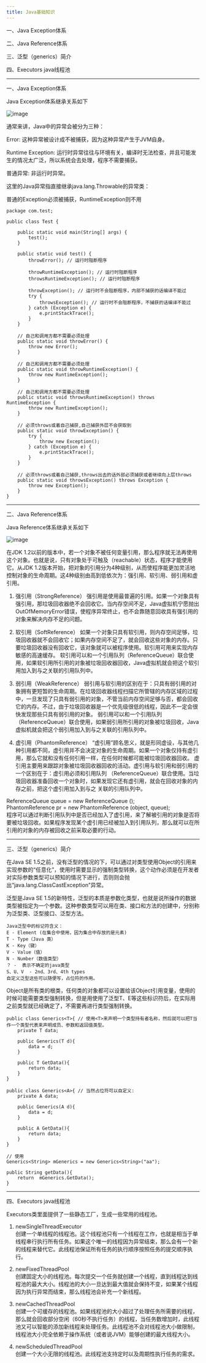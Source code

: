 ```yaml
---
title: Java基础知识
---
```

一、Java Exception体系

二、Java Reference体系

三、泛型（generics）简介

四、Executors java线程池
___
一、Java Exception体系

Java Exception体系继承关系如下

![image](../blog_img/exception.jpg)

通常来讲，Java中的异常会被分为三种：

Error: 这种异常被设计成不被捕获，因为这种异常产生于JVM自身。

Runtime Exception: 运行时异常往往与环境有关，编译时无法检查，并且可能发生的情况太广泛，所以系统会去处理，程序不需要捕获。

普通异常: 非运行时异常。

这里的Java异常指直接继承java.lang.Throwable的异常类：

普通的Exception必须被捕获，RuntimeException则不用

	package com.test;
	
	public class Test {
	
		public static void main(String[] args) {
			test();
		}
	
		public static void test() {
			throwError(); // 运行时阻断程序
			
			throwRuntimeException(); // 运行时阻断程序
			throwsRuntimeException(); // 运行时阻断程序
			
			throwException(); // 运行时不会阻断程序，内部不捕获的话编译不能过
			try {
				throwsException(); // 运行时不会阻断程序，不捕获的话编译不能过
			} catch (Exception e) {
				e.printStackTrace();
			}
		}
	
		// 自己和调用方都不需要必须处理
		public static void throwError() {
			throw new Error();
		}
	
		// 自己和调用方都不需要必须处理
		public static void throwRuntimeException() {
			throw new RuntimeException();
		}
	
		// 自己和调用方都不需要必须处理
		public static void throwsRuntimeException() throws RuntimeException {
			throw new RuntimeException();
		}
	
		// 必须throws或着自己捕获,自己捕获外层不会获取到
		public static void throwException() {
			try {
				throw new Exception();
			} catch (Exception e) {
				e.printStackTrace();
			}
		}
	
		// 必须throws或着自己捕获,throws出去的话外部必须捕获或者继续向上层throws
		public static void throwsException() throws Exception {
			throw new Exception();
		}
	}
___
二、Java Reference体系

Java Reference体系继承关系如下

![image](../blog_img/java-reference.jpg)

在JDK 1.2以前的版本中，若一个对象不被任何变量引用，那么程序就无法再使用这个对象。也就是说，只有对象处于可触及（reachable）状态，程序才能使用它。从JDK 1.2版本开始，把对象的引用分为4种级别，从而使程序能更加灵活地控制对象的生命周期。这4种级别由高到低依次为：强引用、软引用、弱引用和虚引用。

1. 强引用（StrongReference）
强引用是使用最普遍的引用。如果一个对象具有强引用，那垃圾回收器绝不会回收它。当内存空间不足，Java虚拟机宁愿抛出OutOfMemoryError错误，使程序异常终止，也不会靠随意回收具有强引用的对象来解决内存不足的问题。

2. 软引用（SoftReference）
如果一个对象只具有软引用，则内存空间足够，垃圾回收器就不会回收它；如果内存空间不足了，就会回收这些对象的内存。只要垃圾回收器没有回收它，该对象就可以被程序使用。软引用可用来实现内存敏感的高速缓存。
软引用可以和一个引用队列（ReferenceQueue）联合使用，如果软引用所引用的对象被垃圾回收器回收，Java虚拟机就会把这个软引用加入到与之关联的引用队列中。

3. 弱引用（WeakReference）
弱引用与软引用的区别在于：只具有弱引用的对象拥有更短暂的生命周期。在垃圾回收器线程扫描它所管辖的内存区域的过程中，一旦发现了只具有弱引用的对象，不管当前内存空间足够与否，都会回收它的内存。不过，由于垃圾回收器是一个优先级很低的线程，因此不一定会很快发现那些只具有弱引用的对象。
弱引用可以和一个引用队列（ReferenceQueue）联合使用，如果弱引用所引用的对象被垃圾回收，Java虚拟机就会把这个弱引用加入到与之关联的引用队列中。

4. 虚引用（PhantomReference）
“虚引用”顾名思义，就是形同虚设，与其他几种引用都不同，虚引用并不会决定对象的生命周期。如果一个对象仅持有虚引用，那么它就和没有任何引用一样，在任何时候都可能被垃圾回收器回收。
虚引用主要用来跟踪对象被垃圾回收器回收的活动。虚引用与软引用和弱引用的一个区别在于：虚引用必须和引用队列 （ReferenceQueue）联合使用。当垃圾回收器准备回收一个对象时，如果发现它还有虚引用，就会在回收对象的内存之前，把这个虚引用加入到与之 关联的引用队列中。

ReferenceQueue queue = new ReferenceQueue ();  
PhantomReference pr = new PhantomReference (object, queue);  
程序可以通过判断引用队列中是否已经加入了虚引用，来了解被引用的对象是否将要被垃圾回收。如果程序发现某个虚引用已经被加入到引用队列，那么就可以在所引用的对象的内存被回收之前采取必要的行动。
___
三、泛型（generics）简介

在Java SE 1.5之前，没有泛型的情况的下，可以通过对类型使用Object的引用来实现参数的“任意化”，使用时需要显示的强制类型转换，这个动作必须是在开发者对实际参数类型可以预知的情况下进行，否则则会抛出“java.lang.ClassCastException”异常。

泛型是Java SE 1.5的新特性，泛型的本质是参数化类型，也就是说所操作的数据类型被指定为一个参数。这种参数类型可以用在类、接口和方法的创建中，分别称为泛型类、泛型接口、泛型方法。

	Java泛型中的标记符含义： 
	E - Element (在集合中使用，因为集合中存放的是元素)
	T - Type（Java 类）
	K - Key（键）
	V - Value（值）
	N - Number（数值类型）
	？ -  表示不确定的java类型
	S、U、V  - 2nd、3rd、4th types
	自定义泛型这些可以随便写，占位符的作用。
  
Object是所有类的根类，任何类的对象都可以设置给该Object引用变量，使用的时候可能需要类型强制转换，但是用使用了泛型T、E等这些标识符后，在实际用之前类型就已经确定了，不需要再进行类型强制转换。


	public class Generics<T>{ // 使用<T>来声明一个类型持有者名称，然后就可以把T当作一个类型代表来声明成员、参数和返回值类型。
		private T data;
		
		public Generics(T d){
			data = d;
		}
		
		public T GetData(){
			return data;
		}
	}
	
	public class Generics<A>{ // 当然占位符可以自定义:
		private A data;
		
		public Generics(A d){
			data = d;
		}
		
		public A GetData(){
			return data;
		}
	}
	
	// 使用
	Generics<String> mGenerics = new Generics<String>("aa");

	public String getData(){
		return 	mGenerics.GetData();
	}
	
___
四、Executors java线程池

Executors类里面提供了一些静态工厂，生成一些常用的线程池。

1. newSingleThreadExecutor<br>
创建一个单线程的线程池。这个线程池只有一个线程在工作，也就是相当于单线程串行执行所有任务。如果这个唯一的线程因为异常结束，那么会有一个新的线程来替代它。此线程池保证所有任务的执行顺序按照任务的提交顺序执行。

2. newFixedThreadPool<br>
创建固定大小的线程池。每次提交一个任务就创建一个线程，直到线程达到线程池的最大大小。线程池的大小一旦达到最大值就会保持不变，如果某个线程因为执行异常而结束，那么线程池会补充一个新线程。

3. newCachedThreadPool<br>
创建一个可缓存的线程池。如果线程池的大小超过了处理任务所需要的线程，
那么就会回收部分空闲（60秒不执行任务）的线程，当任务数增加时，此线程池又可以智能的添加新线程来处理任务。此线程池不会对线程池大小做限制，线程池大小完全依赖于操作系统（或者说JVM）能够创建的最大线程大小。

4. newScheduledThreadPool<br>
创建一个大小无限的线程池。此线程池支持定时以及周期性执行任务的需求。